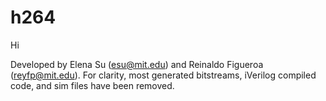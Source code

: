 # h264
Hi




Developed by Elena Su (esu@mit.edu) and Reinaldo Figueroa (reyfp@mit.edu). For clarity, most generated bitstreams, iVerilog compiled code, and sim files have been removed. 
